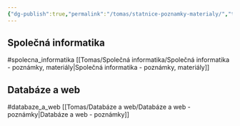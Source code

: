 ```yaml
---
{"dg-publish":true,"permalink":"/tomas/statnice-poznamky-materialy/","tags":["tomas","gardenEntry","gardenEntry"]}
---
```


## Společná informatika
#spolecna_informatika 
[[Tomas/Společná informatika/Společná informatika - poznámky, materiály\|Společná informatika - poznámky, materiály]]

## Databáze a web
#databaze_a_web 
[[Tomas/Databáze a web/Databáze a web - poznámky\|Databáze a web - poznámky]]
